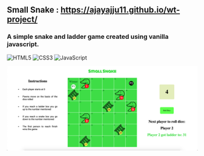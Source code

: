 ## Small Snake : https://ajayajju11.github.io/wt-project/
### A simple snake and ladder game created using vanilla javascript.
![HTML5](https://img.shields.io/badge/html5-%23E34F26.svg?style=for-the-badge&logo=html5&logoColor=white)
![CSS3](https://img.shields.io/badge/css3-%231572B6.svg?style=for-the-badge&logo=css3&logoColor=white)
![JavaScript](https://img.shields.io/badge/javascript-%23323330.svg?style=for-the-badge&logo=javascript&logoColor=%23F7DF1E)

![alt text](https://github.com/shreyas-shriyan/cdn/blob/master/small_snake.png)
